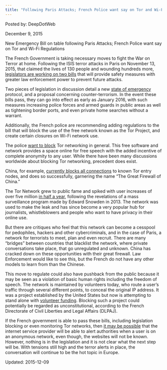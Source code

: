 ```yaml
---
title: "Following Paris Attacks; French Police want say on Tor and Wi-Fi Regulations"
---
```


Posted by: DeepDotWeb 

<span>December 9, 2015</span>




<p>New Emergency Bill on table following Paris Attacks; French Police want say on Tor and Wi-Fi Regulations</p>
<p>The French Government is taking necessary moves to fight the War on Terror at home. Following the ISIS terror attacks in Paris on November 13, 2015, that claimed the lives of 130 people and wounding hundreds more, <a href="http://motherboard.vice.com/read/after-paris-attacks-proposed-french-law-would-block-tor-and-forbid-free-wi-fi">legislators are working on two bills</a> that will provide safety measures with greater law enforcement power to prevent future attacks.</p>
<p>Two pieces of legislation in discussion detail a new <a href="http://www.bbc.com/news/world-europe-34852916">state of emergency</a> protocol, and a proposal concerning counter-terrorism. In the event these bills pass, they can go into effect as early as January 2016, with such measures increasing police forces and armed guards in public areas as well as tightening border ports, and even private home searches without a warrant.</p>
<p>Additionally, the French police are recommending adding regulations to the bill that will block the use of the free network known as the Tor Project, and create certain closures on Wi-Fi network use.</p>
<p>The police <a href="http://www.lemonde.fr/attaques-a-paris/article/2015/12/05/la-liste-musclee-des-envies-des-policiers_4825245_4809495.html">want to block</a> Tor networking in general. This free software and network provides a space online for free speech with the added incentive of complete anonymity to any user. While there have been many discussions worldwide about blocking Tor networking, precedent does exist.</p>
<p>China, for example, <a href="http://www.technologyreview.com/view/427413/how-china-blocks-the-tor-anonymity-network/">currently blocks all connections</a> to known Tor entry nodes, and does so successfully, garnering the name “The Great Firewall of China.”</p>
<p>The Tor Network grew to public fame and spiked with user increases of over five million <a href="https://metrics.torproject.org/userstats-relay-country.html?graph=userstats-relay-country&amp;start=2013-01-01&amp;end=2015-12-06&amp;country=all&amp;events=off">in half a year</a>, following the revelations of a mass surveillance program made by Edward Snowden in 2013. The network was used to make the leak and has since become a very popular hub for journalists, whistleblowers and people who want to have privacy in their online use.</p>
<p>But there are critiques who feel that this network can become a cesspool for pedophiles, hackers and other cybercriminals, and in the case of Paris, a network for terrorists to meet, plan and even recruit. There are many “bridges” between countries that blacklist the network, where private conversations take place, that go unregulated and unknown. China has cracked down on these opportunities with their great firewall. Law Enforcement would like to see this, but the French do not have any other models to learn from than the Chinese.</p>
<p>This move to regulate could also have pushback from the public because it may be seen as a violation of basic human rights including the freedom of speech. The network is maintained by volunteers today, who route a user’s traffic through several different points, to conceal the original IP address. It was a project established by the United States but now is attempting to stand alone with <a href="http://techcrunch.com/2015/11/24/tor-turns-to-crowdfunding-to-lessen-its-dependence-on-government-money/">volunteer funding</a>. Blocking such a project could potentially be regarded as unconstitutional, according to the French Directorate of Civil Liberties and Legal Affairs (DLPAJ).</p>
<p>If the French government is able to pass these bills, including legislation blocking or even monitoring Tor networks, then <a href="https://www.whonix.org/wiki/Hide_Tor_and_Whonix_from_your_ISP">it may be possible</a> that the internet service provider will be able to alert authorities when a user is on an anonymous network, even though, the websites will not be known. However, nothing is in the legislation and it is not clear what the next step will be. With tensions still high and the terror alerts in place, the conversation will continue to be the hot topic in Europe.</p>

Updated: 2015-12-09